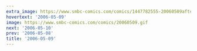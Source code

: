```yaml
---
extra_image: https://www.smbc-comics.com/comics/1447782555-20060509after.png
hovertext: '2006-05-09'
image: https://www.smbc-comics.com/comics/20060509.gif
next: '2006-05-10'
prev: '2006-05-08'
title: '2006-05-09'
---
```


